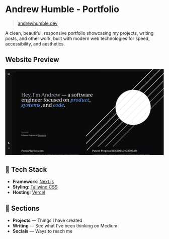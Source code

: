 # **Andrew Humble - Portfolio**

> [andrewhumble.dev](https://andrewhumble.dev/)  

A clean, beautiful, responsive portfolio showcasing my projects, writing posts, and other work, built with modern web technologies for speed, accessibility, and aesthetics.

## **Website Preview**
![Website Preview](public/website-preview.png)

## 🚀 **Tech Stack**

- **Framework**: [Next.js](https://nextjs.org/)
- **Styling**: [Tailwind CSS](https://tailwindcss.com/)
- **Hosting**: [Vercel](https://vercel.com/)

## 🌟 **Sections**

- **Projects** — Things I have created
- **Writing** — See what I've been thinking on Medium
- **Socials** — Ways to reach me
